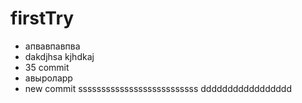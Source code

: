 # firstTry
* апвавпавпва
* dakdjhsa kjhdkaj
* 35 commit
* авыроларр
* new commit
ssssssssssssssssssssssssss
ddddddddddddddddd
